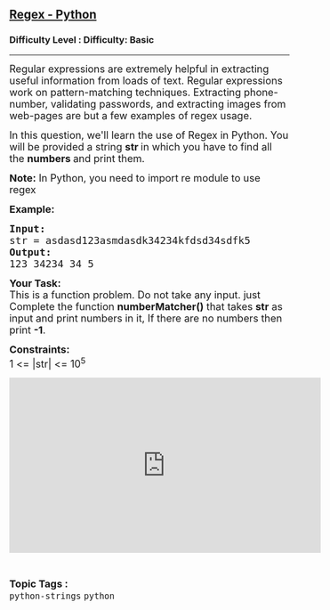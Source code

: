 <h2><a href="https://www.geeksforgeeks.org/problems/regex-python/1?page=1&category=python&sortBy=submissions">Regex - Python</a></h2><h3>Difficulty Level : Difficulty: Basic</h3><hr><div class="problems_problem_content__Xm_eO"><p><span style="font-size: 18px;">Regular expressions are extremely helpful in extracting useful information from loads of text. Regular expressions work on pattern-matching techniques. Extracting phone-number, validating passwords, and extracting images from web-pages are but a few examples of regex usage.</span></p>
<p><span style="font-size: 18px;">In this question, we'll learn the use of Regex in Python. You will be provided a string <strong>str </strong>in which you have to find all the <strong>numbers </strong>and print them.</span></p>
<p><span style="font-size: 18px;"><strong>Note:</strong> In Python, you need to import re module to use regex</span></p>
<p><span style="font-size: 18px;"><strong>Example:</strong> </span></p>
<pre><span style="font-size: 18px;"><strong>Input:</strong> </span>
<span style="font-size: 18px;">str = asdasd123asmdasdk34234kfdsd34sdfk5</span>
<span style="font-size: 18px;"><strong>Output:</strong> </span>
<span style="font-size: 18px;">123 34234 34 5</span></pre>
<p><span style="font-size: 18px;"><strong>Your Task:</strong><br>This is a function problem. Do not take any input. just Complete the function <strong>numberMatcher()</strong> that takes <strong>str</strong> as input and print numbers in it, If there are no numbers then print <strong>-1</strong>.</span></p>
<p><span style="font-size: 18px;"><strong>Constraints:</strong><br>1 &lt;= |str|&nbsp;&lt;= 10<sup>5</sup></span></p>
<p><iframe src="https://www.youtube.com/embed/JKNLy55G2z0" width="560" height="315" frameborder="0"></iframe></p></div><br><p><span style=font-size:18px><strong>Topic Tags : </strong><br><code>python-strings</code>&nbsp;<code>python</code>&nbsp;
